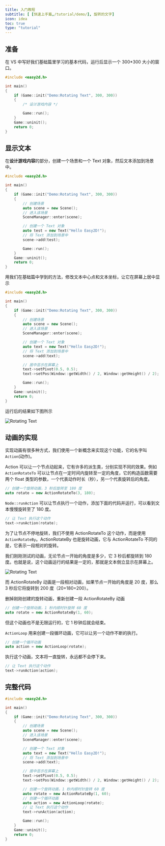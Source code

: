 ```yaml
---
title: 入门教程
subtitle: [ [快速上手篇,/tutorial/demo/], 旋转的文字]
icon: idea
toc: true
type: "tutorial"
---
```


## 准备

在 VS 中写好我们基础篇里学习的基本代码，运行后显示一个 300*300 大小的窗口。

```cpp
#include <easy2d.h>

int main()
{
    if (Game::init("Demo:Rotating Text", 300, 300))
    {
        /* 设计游戏内容 */

        Game::run();
    }
    Game::uninit();
    return 0;
}
```

## 显示文本

在**设计游戏内容**的部分，创建一个场景和一个 Text 对象，然后文本添加到场景中。

```cpp
#include <easy2d.h>

int main()
{
    if (Game::init("Demo:Rotating Text", 300, 300))
    {
        // 创建场景
        auto scene = new Scene();
        // 进入该场景
        SceneManager::enter(scene);

        // 创建一个 Text 对象
        auto test = new Text("Hello Easy2D!");
        // 将 Text 添加到场景中
        scene->add(test);

        Game::run();
    }
    Game::uninit();
    return 0;
}
```

用我们在基础篇中学到的方法，修改文本中心点和文本坐标，让它在屏幕上居中显示

```cpp
#include <easy2d.h>

int main()
{
    if (Game::init("Demo:Rotating Text", 300, 300))
    {
        // 创建场景
        auto scene = new Scene();
        // 进入该场景
        SceneManager::enter(scene);

        // 创建一个 Text 对象
        auto text = new Text("Hello Easy2D!");
        // 将 Text 添加到场景中
        scene->add(text);

        // 居中显示在屏幕上
        text->setPivot(0.5, 0.5);
        text->setPos(Window::getWidth() / 2, Window::getHeight() / 2);

        Game::run();
    }
    Game::uninit();
    return 0;
}
```

运行后的结果如下图所示

![Rotating Text](/assets/images/tutorial/demo/rotating-text/1.png)

## 动画的实现

实现动画有很多种方式，我们使用一个新概念来实现这个功能，它的名字叫 `Action`(动作)。

Action 可以让一个节点动起来，它有许多的派生类，分别实现不同的效果。例如 `ActionRotateTo` 可以让节点在一定时间内旋转至一定的角度，它的构造函数需要两个 float 类型的参数，一个代表动作时长（秒），另一个代表旋转后的角度。

```cpp
// 创建一个旋转动画，3 秒后旋转至 180 度
auto rotate = new ActionRotateTo(3, 180);
```

`Node::runAction` 可以让节点执行一个动作，添加下面的代码并运行，可以看到文本慢慢旋转至了 180 度。

```cpp
// 让 Text 执行这个动作
text->runAction(rotate);
```

为了让节点不停地旋转，我们不使用 ActionRotateTo 这个动作，而是使用 `ActionRotateBy`。ActionRotateBy 也是旋转动画，它与 ActionRotateTo 不同的是，它表示一段相对的旋转。

我们刚刚测试的动画，无论节点一开始的角度是多少，它 3 秒后都旋转到 180 度。也就是说，这个动画运行的结果是一定的，那就是文本倒立显示在屏幕上。

![Rotating Text](/assets/images/tutorial/demo/rotating-text/2.png)

而 ActionRotateBy 动画是一段相对动画，如果节点一开始的角度是 20 度，那么 3 秒后它将旋转到 200 度（20+180=200）。

删掉刚刚创建的旋转动画，重新创建一段 ActionRotateBy 动画

```cpp
// 创建一个旋转动画，1 秒内顺时针旋转 60 度
auto rotate = new ActionRotateBy(1, 60);
```

但这个动画也不是无限运行的，它 1 秒钟后就会结束。

`ActionLoop` 用来创建一段循环动画，它可以让另一个动作不断的执行。

```cpp
// 创建一个循环动画
auto action = new ActionLoop(rotate);
```

执行这个动画，文本将一直旋转，永远都不会停下来。

```cpp
// 让 Text 执行这个动作
text->runAction(action);
```

## 完整代码

```cpp
#include <easy2d.h>

int main()
{
    if (Game::init("Demo:Rotating Text", 300, 300))
    {
        // 创建场景
        auto scene = new Scene();
        // 进入该场景
        SceneManager::enter(scene);

        // 创建一个 Text 对象
        auto text = new Text("Hello Easy2D!");
        // 将 Text 添加到场景中
        scene->add(text);

        // 居中显示在屏幕上
        text->setPivot(0.5, 0.5);
        text->setPos(Window::getWidth() / 2, Window::getHeight() / 2);

        // 创建一个旋转动画，1 秒内顺时针旋转 60 度
        auto rotate = new ActionRotateBy(1, 60);
        // 创建一个循环动画
        auto action = new ActionLoop(rotate);
        // 让 Text 执行这个动作
        text->runAction(action);

        Game::run();
    }
    Game::uninit();
    return 0;
}
```